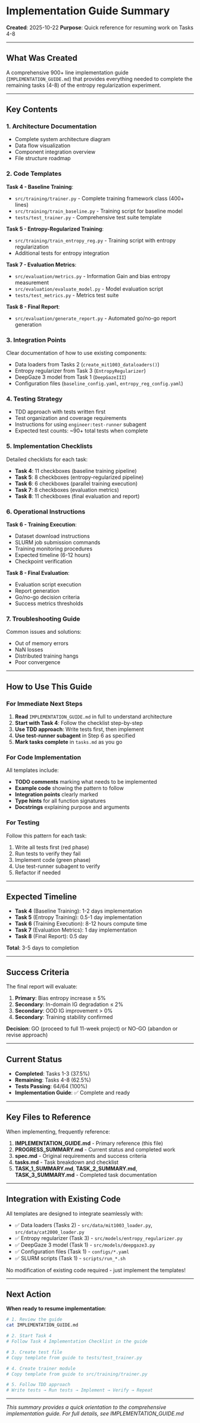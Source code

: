# Implementation Guide Summary

**Created**: 2025-10-22
**Purpose**: Quick reference for resuming work on Tasks 4-8

---

## What Was Created

A comprehensive 900+ line implementation guide (`IMPLEMENTATION_GUIDE.md`) that provides everything needed to complete the remaining tasks (4-8) of the entropy regularization experiment.

---

## Key Contents

### 1. Architecture Documentation
- Complete system architecture diagram
- Data flow visualization
- Component integration overview
- File structure roadmap

### 2. Code Templates

**Task 4 - Baseline Training**:
- `src/training/trainer.py` - Complete training framework class (400+ lines)
- `src/training/train_baseline.py` - Training script for baseline model
- `tests/test_trainer.py` - Comprehensive test suite template

**Task 5 - Entropy-Regularized Training**:
- `src/training/train_entropy_reg.py` - Training script with entropy regularization
- Additional tests for entropy integration

**Task 7 - Evaluation Metrics**:
- `src/evaluation/metrics.py` - Information Gain and bias entropy measurement
- `src/evaluation/evaluate_model.py` - Model evaluation script
- `tests/test_metrics.py` - Metrics test suite

**Task 8 - Final Report**:
- `src/evaluation/generate_report.py` - Automated go/no-go report generation

### 3. Integration Points

Clear documentation of how to use existing components:
- Data loaders from Tasks 2 (`create_mit1003_dataloaders()`)
- Entropy regularizer from Task 3 (`EntropyRegularizer`)
- DeepGaze 3 model from Task 1 (`DeepGazeIII`)
- Configuration files (`baseline_config.yaml`, `entropy_reg_config.yaml`)

### 4. Testing Strategy

- TDD approach with tests written first
- Test organization and coverage requirements
- Instructions for using `engineer:test-runner` subagent
- Expected test counts: ~90+ total tests when complete

### 5. Implementation Checklists

Detailed checklists for each task:
- **Task 4**: 11 checkboxes (baseline training pipeline)
- **Task 5**: 8 checkboxes (entropy-regularized pipeline)
- **Task 6**: 6 checkboxes (parallel training execution)
- **Task 7**: 8 checkboxes (evaluation metrics)
- **Task 8**: 11 checkboxes (final evaluation and report)

### 6. Operational Instructions

**Task 6 - Training Execution**:
- Dataset download instructions
- SLURM job submission commands
- Training monitoring procedures
- Expected timeline (6-12 hours)
- Checkpoint verification

**Task 8 - Final Evaluation**:
- Evaluation script execution
- Report generation
- Go/no-go decision criteria
- Success metrics thresholds

### 7. Troubleshooting Guide

Common issues and solutions:
- Out of memory errors
- NaN losses
- Distributed training hangs
- Poor convergence

---

## How to Use This Guide

### For Immediate Next Steps

1. **Read** `IMPLEMENTATION_GUIDE.md` in full to understand architecture
2. **Start with Task 4**: Follow the checklist step-by-step
3. **Use TDD approach**: Write tests first, then implement
4. **Use test-runner subagent** in Step 6 as specified
5. **Mark tasks complete** in `tasks.md` as you go

### For Code Implementation

All templates include:
- **TODO comments** marking what needs to be implemented
- **Example code** showing the pattern to follow
- **Integration points** clearly marked
- **Type hints** for all function signatures
- **Docstrings** explaining purpose and arguments

### For Testing

Follow this pattern for each task:
1. Write all tests first (red phase)
2. Run tests to verify they fail
3. Implement code (green phase)
4. Use test-runner subagent to verify
5. Refactor if needed

---

## Expected Timeline

- **Task 4** (Baseline Training): 1-2 days implementation
- **Task 5** (Entropy Training): 0.5-1 day implementation
- **Task 6** (Training Execution): 8-12 hours compute time
- **Task 7** (Evaluation Metrics): 1 day implementation
- **Task 8** (Final Report): 0.5 day

**Total**: 3-5 days to completion

---

## Success Criteria

The final report will evaluate:

1. **Primary**: Bias entropy increase ≥ 5%
2. **Secondary**: In-domain IG degradation ≤ 2%
3. **Secondary**: OOD IG improvement > 0%
4. **Secondary**: Training stability confirmed

**Decision**: GO (proceed to full 11-week project) or NO-GO (abandon or revise approach)

---

## Current Status

- **Completed**: Tasks 1-3 (37.5%)
- **Remaining**: Tasks 4-8 (62.5%)
- **Tests Passing**: 64/64 (100%)
- **Implementation Guide**: ✅ Complete and ready

---

## Key Files to Reference

When implementing, frequently reference:

1. **IMPLEMENTATION_GUIDE.md** - Primary reference (this file)
2. **PROGRESS_SUMMARY.md** - Current status and completed work
3. **spec.md** - Original requirements and success criteria
4. **tasks.md** - Task breakdown and checklist
5. **TASK_1_SUMMARY.md**, **TASK_2_SUMMARY.md**, **TASK_3_SUMMARY.md** - Completed task documentation

---

## Integration with Existing Code

All templates are designed to integrate seamlessly with:

- ✅ Data loaders (Tasks 2) - `src/data/mit1003_loader.py`, `src/data/cat2000_loader.py`
- ✅ Entropy regularizer (Task 3) - `src/models/entropy_regularizer.py`
- ✅ DeepGaze 3 model (Task 1) - `src/models/deepgaze3.py`
- ✅ Configuration files (Task 1) - `configs/*.yaml`
- ✅ SLURM scripts (Task 1) - `scripts/run_*.sh`

No modification of existing code required - just implement the templates!

---

## Next Action

**When ready to resume implementation**:

```bash
# 1. Review the guide
cat IMPLEMENTATION_GUIDE.md

# 2. Start Task 4
# Follow Task 4 Implementation Checklist in the guide

# 3. Create test file
# Copy template from guide to tests/test_trainer.py

# 4. Create trainer module
# Copy template from guide to src/training/trainer.py

# 5. Follow TDD approach
# Write tests → Run tests → Implement → Verify → Repeat
```

---

*This summary provides a quick orientation to the comprehensive implementation guide. For full details, see IMPLEMENTATION_GUIDE.md*

